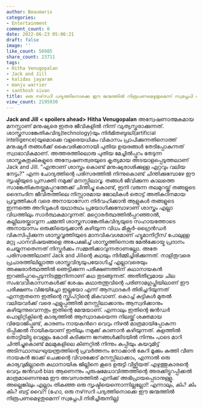 ```yaml
---
author: Beaumaris
categories:
- Entertainment
comment_count: 0
date: 2022-06-23 05:06:21
draft: false
image: ''
like_count: 58985
share_count: 23711
tags:
- Hitha Venugopalan
- Jack and Jill
- kalidas jayaram
- manju warrier
- santhosh sivan
title: ഒരു നഴ്‌സറി പദ്യത്തിനൊക്കെ ഈ ജന്മത്തിൽ നിരൂപണമെഴുതുമെന്ന് സ്വപ്നേപി നിരീച്ചിരുന്നില്ല
view_count: 2195930
---
```


**Jack and Jill** **< spoilers ahead>** **Hitha Venugopalan** അന്വേഷണാത്മകമായ മനസ്സാണ് മനുഷ്യരെ ഇതര ജീവികളിൽ നിന്ന് വ്യത്യസ്തരാക്കുന്നത്. ശാസ്ത്രസാങ്കേതികവിദ്യ(technology)യും നിർമിതബുദ്ധി(artificial intelligence)യുമൊക്കെ വളരെയധികം വികാസം പ്രാപിക്കുന്നതിനൊത്ത് മനുഷ്യർ തങ്ങൾക്ക് കൈവരിക്കാനായി പുതിയ ഉയരങ്ങൾ തേടിപ്പോകുന്നത് സ്വാഭാവികമാണ്. അത്തരത്തിലൊരു പുതിയ മേച്ചിൽപ്പുറം തേടുന്ന ശാസ്ത്രകുതുകികളുടെ അന്വേഷണത്വരയുടെ കൃത്യമായ അടയാളപ്പെടുത്തലാണ് Jack and Jill. "എന്താണ് ശാസ്ത്രം കൊണ്ട് മനുഷ്യരാശിക്കുള്ള ഏറ്റവും വലിയ നേട്ടം?" എന്ന ചോദ്യത്തിന്റെ പരിസരത്തിൽ നിന്നുകൊണ്ട് ചിന്തിക്കുമ്പോഴേ ഈ സൃഷ്ടിയുടെ പ്രസക്തി നമുക്ക് മനസ്സിലാവൂ. തങ്ങൾ ജീവിക്കുന്ന കാലത്തെ സാങ്കേതികതയ്ക്കുമപ്പുറത്തേക്ക് ചിന്തിച്ചു കൊണ്ട്, ഇനി വരുന്ന തലമുറയ്ക്ക് തങ്ങളുടെ ദൈനംദിന ജീവിതത്തിലെ നിസ്സാരമായ ജോലികൾ തൊട്ട് അതികഠിനമായ പ്രവൃത്തികൾ വരെ അനായാസേന നിർവഹിക്കാൻ ആളുകൾ തങ്ങളുടെ ഇന്നത്തെ അറിവുകൾ യഥാതഥം പ്രയോഗിക്കുമ്പോഴാണ് ശാസ്ത്രം എല്ലാ വിധത്തിലും സാർത്ഥകമാവുന്നത്. മറ്റൊരർത്ഥത്തിൽപ്പറഞ്ഞാൽ, കല്ലിലരയ്ക്കാവുന്ന ചമ്മന്തി ശാസ്ത്രസാങ്കേതികവിദ്യയുടെ സഹായത്തോടെ അനായാസം ഒരുക്കിയെടുക്കാൻ കഴിയുന്ന വിധം മിക്സർ-ഗ്രൈൻഡർ വികസിപ്പിക്കുന്ന ശാസ്ത്രവൃത്തിയുടെ മാനവികവശമാണ് ഹ്യൂമാനിറ്റീസ് പോലുള്ള മറ്റു പഠനവിഷയങ്ങളെ അപേക്ഷിച്ച് ശാസ്ത്രത്തിനൊരു മേൽക്കോയ്മ പ്രദാനം ചെയ്യുന്നതെന്നത് നിസ്തർക്കം സമ്മതിക്കാവുന്നതാണല്ലോ. അതേ പരിസരത്തിലാണ് Jack and Jillന്റെ കഥയും നിർമ്മിച്ചിരിക്കുന്നത്. നാളിതുവരെ പ്രചാരത്തിലില്ലാത്ത ശാസ്ത്രവിദ്യയുപയോഗിച്ച് എല്ലാവരെയും അക്ഷരാർത്ഥത്തിൽ ഞെട്ടിക്കുന്ന പരീക്ഷണത്തിന് കഥാനായകൻ ഇറങ്ങിപ്പുറപ്പെടുന്നിടത്തുനിന്നാണ് കഥ തുടങ്ങുന്നത്. അതീതീവ്രമായ ചില സംഭവവികാസനകൾക്ക് ശേഷം കഥാതന്തുവിന്റെ പരിണാമഗുപ്തിയിലാണ് ഈ പരീക്ഷണം വിജയിച്ചോ ഇല്ലയോ എന്ന് ആസ്വാദകർ തിരിച്ചറിയുന്നത് എന്നതുതന്നെ ഇതിന്റെ സ്ക്രിപ്റ്റിന്റെ മികവാണ്. കൊച്ച് കുട്ടികൾ മുതൽ വലിയവർക്ക് വരെ എളുപ്പത്തിൽ മനസ്സിലാക്കാനും ആസ്വദിക്കാനും കഴിയുന്നുവെന്നതും ഇതിന്റെ മേന്മയാണ്. എന്നാലും ഇതിന്റെ ജൻഡർ പൊളിറ്റിക്സിന്റെ കാര്യത്തിൽ ആസ്വാദകയെന്ന നിലയ്ക്ക് ശക്തമായ വിയോജിപ്പുണ്ട്, കാരണം നായകൻറെ വെറും നിഴൽ മാത്രമായിപ്പോകുന്ന ടിപ്പിക്കൽ നായികയാണ് ഇതിലും നമുക്ക് കാണാൻ കഴിയുന്നത്. കുളത്തിൽ തൊട്ടിയിട്ടു വെള്ളം കോരി കുടിക്കുന്ന ജനങ്ങൾക്കിടയിൽ നിന്നും പാടെ മാറി ചിന്തിച്ചുകൊണ്ട് മലമുകളിലെ കിണറ്റിൽ നിന്നും കപ്പിയും കയറുമിട്ട് അടിസ്ഥാനലഘുയന്ത്രത്തിന്റെ പ്രവർത്തനം നോക്കാൻ കേറി മൂക്കും കുത്തി വീണ നായകൻ ജാക്ക് ചെക്കന്റെ വിവരക്കേട് മനസ്സിലാക്കാം, എന്നാൽ ഒരു കാര്യവുമില്ലാതെ കഥാനായിക ജില്ലിനെ കൂടെ ഉരുട്ടി വീഴ്ത്തിയത് എഴുത്തുകാരന്റെ വെറും ജൻഡർ bias ആണെന്നും പുരുഷമേധാവിത്തത്തിന്റെ അരക്കിട്ടുറപ്പിക്കൽ മാത്രമാണെന്നുമേ ഈ അവസരത്തിൽ എനിക്ക് അഭിപ്രായപ്പെടാനുള്ളൂ. അല്ലെങ്കിലും എല്ലാം തികഞ്ഞ ഒരു സൃഷ്ടിയെന്നൊന്നില്ലല്ലോ!! എന്നാലും, കിം? കിം കിം? ബട്ട് വൈ?! <spoilers end> (ഹോ, ഒരു നഴ്‌സറി പദ്യത്തിനൊക്കെ ഈ ജന്മത്തിൽ നിരൂപണമെഴുതുമെന്ന് സ്വപ്നേപി നിരീച്ചിരുന്നില്ല)